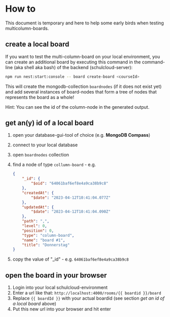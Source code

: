 # How to

This document is temporary and here to help some early birds when testing multicolumn-boards.

## create a local board

If you want to test the multi-column-board on your local environment, you can create an additional board by executing this command in the command-line (aka shell aka bash) of the backend (schulcloud-server):

```bash
npm run nest:start:console -- board create-board <courseId>
```

This will create the mongodb-collection `boardnodes` (if it does not exist yet) and add several instances of board-nodes that form a tree of nodes that represents the board as a whole!

Hint: You can see the id of the column-node in the generated output.

## get an(y) id of a local board

1.  open your database-gui-tool of choice (e.g. **MongoDB Compass**)
2.  connect to your local database
3.  open `boardnodes` collection
4.  find a node of type `collumn-board` - e.g.

    ```json
    {
    	"_id": {
    		"$oid": "64061baf6ef8e4a9ca38b9c8"
    	},
    	"createdAt": {
    		"$date": "2023-04-12T10:41:04.077Z"
    	},
    	"updatedAt": {
    		"$date": "2023-04-12T10:41:04.090Z"
    	},
    	"path": ",",
    	"level": 0,
    	"position": 0,
    	"type": "column-board",
    	"name": "board #1",
    	"title": "Donnerstag"
    }
    ```

5.  copy the value of "\_id" - e.g. `64061baf6ef8e4a9ca38b9c8`

## open the board in your browser

1.  Login into your local schulcloud-environment
2.  Enter a url like that: `http://localhost:4000/rooms/{{ boardid }}/board`
3.  Replace `{{ boardId }}` with your actual boardid (see section _get an id of a local board_ above)
4.  Put this new url into your browser and hit enter

